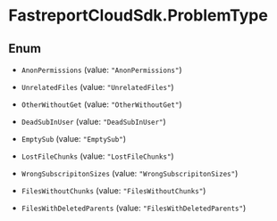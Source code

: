 # FastreportCloudSdk.ProblemType

## Enum


* `AnonPermissions` (value: `"AnonPermissions"`)

* `UnrelatedFiles` (value: `"UnrelatedFiles"`)

* `OtherWithoutGet` (value: `"OtherWithoutGet"`)

* `DeadSubInUser` (value: `"DeadSubInUser"`)

* `EmptySub` (value: `"EmptySub"`)

* `LostFileChunks` (value: `"LostFileChunks"`)

* `WrongSubscripitonSizes` (value: `"WrongSubscripitonSizes"`)

* `FilesWithoutChunks` (value: `"FilesWithoutChunks"`)

* `FilesWithDeletedParents` (value: `"FilesWithDeletedParents"`)



